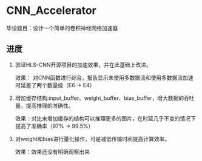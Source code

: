 # CNN_Accelerator

毕设题目：设计一个简单的卷积神经网络加速器

## 进度

1. 验证HLS-CNN开源项目的加速效果，并在此基础上改进。

   效果： 对CNN函数进行综合，报告显示未使用多数据流和使用多数据流加速时延差了两个数量级（E6 -> E4）

2. 增加缓存结构:input_buffer、weight_buffer、bias_buffer，增大数据的吞吐量，提高推理的准确性。

   效果：对比未增加缓存的结构可以推理更多的图片，在时延几乎不变的情况下提高了准确率（97% -> 99.5%）

3. 对weight和bias进行量化操作，可是减低传输时间提高计算效率。

   效果：效果还没有明确观察出来

